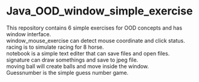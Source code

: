 # Java_OOD_window_simple_exercise
This repository contains 6 simple exercises for OOD concepts and has window interface.  
window_mouse_exercise can detect mouse coordinate and click status.  
racing is to simulate racing for 8 horse.  
notebook is a simple text editer that can save files and open files.  
signature can draw somethings and save to jpeg file.  
moving ball will create balls and move inside the window.  
Guessnumber is the simple guess number game.  
